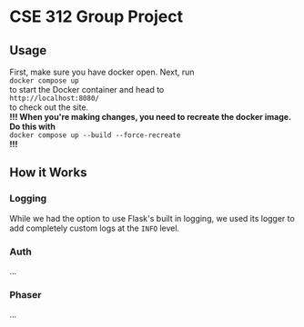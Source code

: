 # CSE 312 Group Project
## Usage
First, make sure you have docker open. Next, run\
`docker compose up`\
to start the Docker container and head to\
`http://localhost:8080/`\
to check out the site.\
**!!! When you're making changes, you need to recreate the docker image. Do this with**\
`docker compose up --build --force-recreate`\
**!!!**
## How it Works
### Logging
While we had the option to use Flask's built in logging, we used its logger to add completely custom logs at the `INFO` level.
### Auth
...
### Phaser
...
